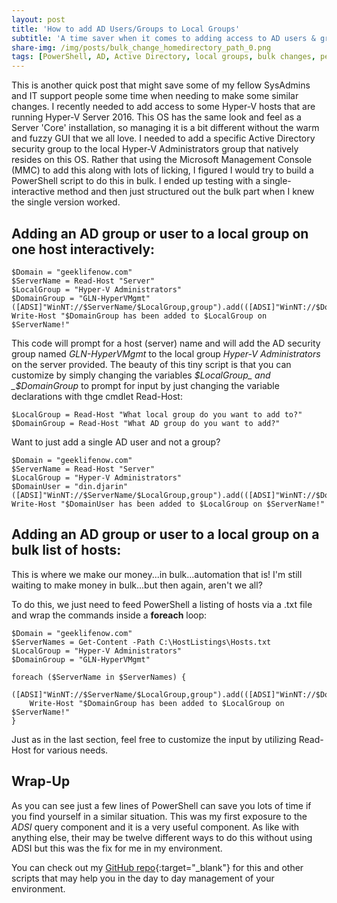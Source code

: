 ```yaml
---
layout: post
title: 'How to add AD Users/Groups to Local Groups'
subtitle: 'A time saver when it comes to adding access to AD users & groups to a PC or server's local groups.'
share-img: /img/posts/bulk_change_homedirectory_path_0.png
tags: [PowerShell, AD, Active Directory, local groups, bulk changes, permissions]
---
```

This is another quick post that might save some of my fellow SysAdmins and IT support people some time when needing to make some similar changes. I recently needed to add access to some Hyper-V hosts that are running Hyper-V Server 2016. This OS has the same look and feel as a Server 'Core' installation, so managing it is a bit different without the warm and fuzzy GUI that we all love. I needed to add a specific Active Directory security group to the local Hyper-V Administrators group that natively resides on this OS. Rather that using the Microsoft Management Console (MMC) to add this along with lots of licking, I figured I would try to build a PowerShell script to do this in bulk. I ended up testing with a single-interactive method and then just structured out the bulk part when I knew the single version worked.

## Adding an AD group or user to a local group on one host interactively:

~~~
$Domain = "geeklifenow.com"
$ServerName = Read-Host "Server"
$LocalGroup = "Hyper-V Administrators"
$DomainGroup = "GLN-HyperVMgmt"
([ADSI]"WinNT://$ServerName/$LocalGroup,group").add(([ADSI]"WinNT://$Domain/$DomainGroup").path)
Write-Host "$DomainGroup has been added to $LocalGroup on $ServerName!"
~~~

This code will prompt for a host (server) name and will add the AD security group named _GLN-HyperVMgmt_ to the local group _Hyper-V Administrators_ on the server provided. The beauty of this tiny script is that you can customize by simply changing the variables _$LocalGroup_ and _$DomainGroup_ to prompt for input by just changing the variable declarations with thge cmdlet Read-Host:

~~~
$LocalGroup = Read-Host "What local group do you want to add to?"
$DomainGroup = Read-Host "What AD group do you want to add?"
~~~

Want to just add a single AD user and not a group?

~~~
$Domain = "geeklifenow.com"
$ServerName = Read-Host "Server"
$LocalGroup = "Hyper-V Administrators"
$DomainUser = "din.djarin"
([ADSI]"WinNT://$ServerName/$LocalGroup,group").add(([ADSI]"WinNT://$Domain/$DomainUser").path)
Write-Host "$DomainUser has been added to $LocalGroup on $ServerName!"
~~~

## Adding an AD group or user to a local group on a bulk list of hosts:

This is where we make our money...in bulk...automation that is! I'm still waiting to make money in bulk...but then again, aren't we all?

To do this, we just need to feed PowerShell a listing of hosts via a .txt file and wrap the commands inside a __foreach__ loop:

~~~
$Domain = "geeklifenow.com"
$ServerNames = Get-Content -Path C:\HostListings\Hosts.txt
$LocalGroup = "Hyper-V Administrators"
$DomainGroup = "GLN-HyperVMgmt"

foreach ($ServerName in $ServerNames) {
    ([ADSI]"WinNT://$ServerName/$LocalGroup,group").add(([ADSI]"WinNT://$Domain/$DomainGroup").path)
    Write-Host "$DomainGroup has been added to $LocalGroup on $ServerName!"
}
~~~

Just as in the last section, feel free to customize the input by utilizing Read-Host for various needs.

## Wrap-Up

As you can see just a few lines of PowerShell can save you lots of time if you find yourself in a similar situation. This was my first exposure to the _ADSI_ query component and it is a very useful component. As like with anything else, their may be twelve different ways to do this without using ADSI but this was the fix for me in my environment.

You can check out my [GitHub repo](https://github.com/GeekLifeNow/PowerShell-Automation){:target="_blank"} for this and other scripts that may help you in the day to day management of your environment.
